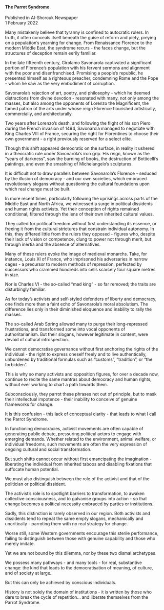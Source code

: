 <h4>The Parrot Syndrome</h4>

Published in Al-Shorouk Newspaper
<br>
1 February 2022

Many mistakenly believe that tyranny is confined to autocratic rulers. In truth, it often conceals itself beneath the guise of reform and piety, preying on a population’s yearning for change. From Renaissance Florence to the modern Middle East, the syndrome recurs - the faces change, but the structures of deception remain eerily familiar.

In the late fifteenth century, Girolamo Savonarola captivated a significant portion of Florence’s population with his fervent sermons and alignment with the poor and disenfranchised. Promising a people’s republic, he presented himself as a righteous preacher, condemning Rome and the Pope - whom he saw as the very embodiment of corruption.

Savonarola’s rejection of art, poetry, and philosophy - which he deemed distractions from divine devotion - resonated with many, not only among the masses, but also among the opponents of Lorenzo the Magnificent, the famed patron of the arts under whose reign Florence flourished artistically, commercially, and architecturally.

Two years after Lorenzo’s death, and following the flight of his son Piero during the French invasion of 1494, Savonarola managed to negotiate with King Charles VIII of France, securing the right for Florentines to choose their own government - a right previously reserved for a select elite.

Though this shift appeared democratic on the surface, in reality it ushered in a theocratic rule under Savonarola’s iron grip. His reign, known as the “years of darkness”, saw the burning of books, the destruction of Botticelli’s paintings, and even the smashing of Michelangelo’s sculptures.

It is difficult not to draw parallels between Savonarola’s Florence - seduced by the illusion of democracy - and our own societies, which embraced revolutionary slogans without questioning the cultural foundations upon which real change must be built.

In more recent times, particularly following the uprisings across parts of the Middle East and North Africa, we witnessed a surge in political dissidents and human rights activists. Yet their conception of rights remained conditional, filtered through the lens of their own inherited cultural values.

They called for political freedom without first understanding its essence, or freeing it from the cultural strictures that constrain individual autonomy. In this, they differed little from the rulers they opposed - figures who, despite their lack of vision or competence, clung to power not through merit, but through inertia and the absence of alternatives.

Many of these rulers evoke the image of medieval monarchs. Take, for instance, Louis XI of France, who imprisoned his adversaries in narrow cages - a precursor to modern methods of repression, perfected by successors who crammed hundreds into cells scarcely four square metres in size.

Nor is Charles VI - the so-called “mad king” - so far removed; the traits are disturbingly familiar.

As for today’s activists and self-styled defenders of liberty and democracy, one finds more than a faint echo of Savonarola’s moral absolutism. The difference lies only in their diminished eloquence and inability to rally the masses.

The so-called Arab Spring allowed many to purge their long-repressed frustrations, and transformed some into vocal opponents of authoritarianism. But their slogans, however legitimate in content, were devoid of cultural introspection.

We cannot democratise governance without first anchoring the rights of the individual - the right to express oneself freely and to live authentically, unburdened by traditional formulas such as “customs”, “tradition”, or “the forbidden”.

This is why so many activists and opposition figures, for over a decade now, continue to recite the same mantras about democracy and human rights, without ever working to chart a path towards them.

Subconsciously, they parrot these phrases not out of principle, but to mask their intellectual impotence - their inability to conceive of genuine frameworks for change.

It is this confusion - this lack of conceptual clarity - that leads to what I call the Parrot Syndrome.

In functioning democracies, activist movements are often capable of generating public debate, pressuring political actors to engage with emerging demands. Whether related to the environment, animal welfare, or individual freedoms, such movements are often the very expression of ongoing cultural and social transformation.

But such shifts cannot occur without first emancipating the imagination - liberating the individual from inherited taboos and disabling fixations that suffocate human potential.

We must also distinguish between the role of the activist and that of the politician or political dissident.

The activist’s role is to spotlight barriers to transformation, to awaken collective consciousness, and to galvanise groups into action - so that change becomes a political necessity embraced by parties or institutions.

Sadly, this distinction is rarely observed in our region. Both activists and dissidents tend to repeat the same empty slogans, mechanically and uncritically - parroting them with no real strategy for change.

Worse still, some Western governments encourage this sterile performance, failing to distinguish between those with genuine capability and those who merely imitate.

Yet we are not bound by this dilemma, nor by these two dismal archetypes.

We possess many pathways - and many tools - for real, substantive change: the kind that leads to the democratisation of meaning, of culture, and of society at large.

But this can only be achieved by conscious individuals.

History is not solely the domain of institutions - it is written by those who dare to break the cycle of repetition… and liberate themselves from the Parrot Syndrome.


